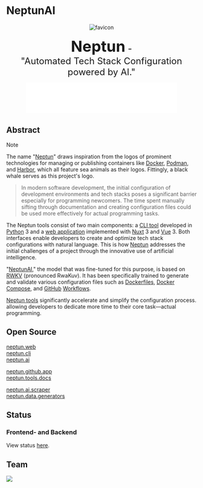 # NeptunAI

<div align="center">
    <img src="https://raw.githubusercontent.com/neptun-software/neptun.identity/refs/heads/main/logo/png/logo-512px-376px.png" alt="favicon" width="275" />
</div>

<br>

<div align="center">
    <span style="font-size: 1.5rem;">
      <b><strong style="font-size: 2.5rem;">Neptun</strong></b> -
      <br>"Automated Tech Stack Configuration
      <br>powered by AI."
    </span>
</div>

<p></p>

<div align="center" >
  <a href="https://neptun-webui.vercel.app/sign-up" target="_blank">
    <img src="https://raw.githubusercontent.com/propromo-software/propromo.php/refs/heads/main/docs/README.hero.svg" alt="Hero Section" />
  </a>
</div>

## Abstract

> [!NOTE]  
> The name "[Neptun](https://en.wikipedia.org/wiki/Neptune_(mythology))" draws inspiration from the logos of prominent technologies for 
managing or publishing containers like [Docker](https://www.docker.com), [Podman](https://podman.io), and [Harbor](https://goharbor.io), 
which all feature sea animals as their logos. Fittingly, a black whale serves as this project's logo.

> In modern software development, the initial configuration of development environments and tech stacks poses a significant barrier especially for programming newcomers. The time spent manually sifting through documentation and creating configuration files
could be used more effectively for actual programming tasks. 

The Neptun tools consist of two main components: a [CLI tool](https://github.com/neptun-software/neptun.cli) developed in [Python](https://www.python.org) 3 and a [web application](https://github.com/neptun-software/neptun.web) implemented with [Nuxt](https://nuxt.com) 3 and [Vue](https://vuejs.org) 3. 
Both interfaces enable developers to create and optimize tech stack configurations with natural language.
This is how [Neptun](https://github.com/neptun-software) addresses the initial challenges of a project through the innovative use of artificial intelligence.

"[NeptunAI](https://github.com/neptun-software/neptun.ai/tree/main/NEPTUN)," the model that was fine-tuned for this purpose, is based on [RWKV](https://www.rwkv.com) (pronounced RwaKuv). 
It has been specifically trained to generate and validate various configuration files 
such as [Dockerfiles](https://docs.docker.com/reference/dockerfile), [Docker Compose](https://docs.docker.com/compose), and [GitHub](https://github.com) [Workflows](https://docs.github.com/en/actions/about-github-actions/understanding-github-actions#workflows).

[Neptun tools](https://neptun-tools-docs.pages.dev) significantly accelerate and simplify the configuration process.
allowing developers to dedicate more time to their core task—actual programming.

## Open Source

[neptun.web](https://github.com/neptun-software/neptun.web)  
[neptun.cli](https://github.com/neptun-software/neptun.cli)  
[neptun.ai](https://github.com/neptun-software/neptun.ai)  

[neptun.github.app](https://github.com/neptun-software/neptun.github.app)  
[neptun.tools.docs](https://github.com/neptun-software/neptun.tools.docs)  

[neptun.ai.scraper](https://github.com/neptun-software/neptun.ai.scraper)  
[neptun.data.generators](https://github.com/neptun-software/neptun.data.generators)  

## Status

### Frontend- and Backend

View status [here](https://pfn4gnjb.status.cron-job.org).

## Team

<a href="https://github.com/neptun-software/neptun.ai/graphs/contributors">
  <img src="https://contrib.rocks/image?repo=neptun-software/neptun.ai" />
</a>

